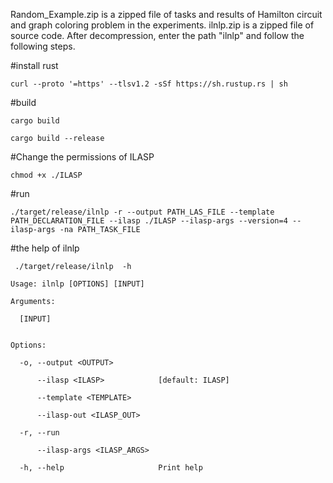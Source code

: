 Random_Example.zip is a zipped file of tasks and results of Hamilton circuit and graph coloring problem in the experiments.
ilnlp.zip is a zipped file of source code. After decompression, enter the path "ilnlp" and follow the following steps.

#install rust
```
curl --proto '=https' --tlsv1.2 -sSf https://sh.rustup.rs | sh
```
#build
```
cargo build

cargo build --release
```

#Change the permissions of ILASP
```
chmod +x ./ILASP
```

#run
```
./target/release/ilnlp -r --output PATH_LAS_FILE --template PATH_DECLARATION_FILE --ilasp ./ILASP --ilasp-args --version=4 --ilasp-args -na PATH_TASK_FILE
```
#the help of ilnlp
```
 ./target/release/ilnlp  -h
```
```
Usage: ilnlp [OPTIONS] [INPUT]

Arguments:

  [INPUT]  


Options:

  -o, --output <OUTPUT>       
  
      --ilasp <ILASP>            [default: ILASP]
      
      --template <TEMPLATE>      
      
      --ilasp-out <ILASP_OUT>    
      
  -r, --run                      
  
      --ilasp-args <ILASP_ARGS>  
      
  -h, --help                     Print help
```
